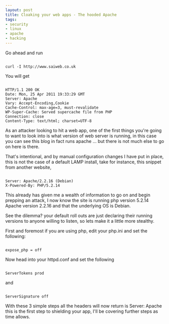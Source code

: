 ```yaml
--- 
layout: post
title: Cloaking your web apps - The hooded Apache
tags: 
- security
- linux
- apache
- hacking
---
```

<p>Go ahead and run</p>
<p><code bash>
curl -I http://www.saiweb.co.uk
</code></p>
<p>You will get </p>
<p><code>
HTTP/1.1 200 OK
Date: Mon, 25 Apr 2011 19:33:29 GMT
Server: Apache
Vary: Accept-Encoding,Cookie
Cache-Control: max-age=3, must-revalidate
WP-Super-Cache: Served supercache file from PHP
Connection: close
Content-Type: text/html; charset=UTF-8
</code></p>
<p>As an attacker looking to hit a web app, one of the first things you're going to want to look into is what version of web server is running, in this case you can see this blog in fact runs apache ... but there is not much else to go on here is there.</p>
<p>That's intentional, and by manual configuration changes I have put in place, this is not the case of a default LAMP install, take for instance, this snippet from another website,</p>
<p><code>
Server: Apache/2.2.16 (Debian)
X-Powered-By: PHP/5.2.14
</code></p>
<p>This already has given me a wealth of information to go on and begin prepping an attack, I now know the site is running php version 5.2.14 Apache version 2.2.16 and that the underlying OS is Debian.</p>

See the dilemma? your default roll outs are just declaring their running versions to anyone willing to listen, so lets make it a little more stealthy.

First and foremost if you are using php, edit your php.ini and set the following:

<code>
expose_php = off
</code>

Now head into your httpd.conf and set the following

<code>
ServerTokens prod
</code>

and

<code>
ServerSignature off
</code>

With these 3 simple steps all the headers will now return is Server: Apache this is the first step to shielding your app, I'll be covering further steps as time allows.


